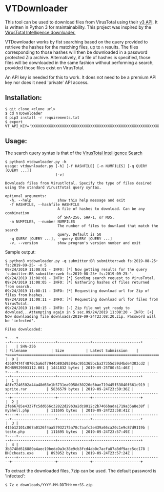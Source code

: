 # VTDownloader

This tool can be used to download files from VirusTotal using their [v3 API](https://developers.virustotal.com/v3.0/reference). It is written in Python 3 for maintainability. This project was inspired by the [VirusTotal Intelligence downloader.](https://www.virustotal.com/intelligence/downloader/) 

VTDownloader works by fist searching based on the query provided to retrieve the hashes for the matching files, up to `n` results. The files corresponding to those hashes will then be downloaded in a password protected Zip archive. Alternatively, if a file of hashes is specified, those files will be downloaded in the same fashion without performing a search, provided those files exist on VirusTotal.

An API key is needed for this to work. It does not need to be a premium API key nor does it need 'private' API access.

## Installation:

```
$ git clone <clone url>
$ cd VTDownloader
$ pip3 install -r requirements.txt
$ export VT_API_KEY='XXXXXXXXXXXXXXXXXXXXXXXXXXXXXXXXXXXXXXXXXXXXXXXXXXXXXXXXXXXXXXXX'
```

## Usage:

The search query syntax is that of the [VirusTotal Intelligence Search](https://www.virustotal.com/intelligence/help/file-search/)
```
$ python3 vtdownloader.py -h
usage: vtdownloader.py [-h] [-f HASHFILE] [-n NUMFILES] [-q QUERY [QUERY ...]]
                       [-v]

Downloads files from VirustTotal. Specify the type of files desired using the standard VirustTotal query syntax.

optional arguments:
  -h, --help            show this help message and exit
  -f HASHFILE, --hashfile HASHFILE
                        A file of hashes to download. Can be any combination
                        of SHA-256, SHA-1, or MD5.
  -n NUMFILES, --number NUMFILES
                        The number of files to downlaod that match the search
                        query. Default is 50
  -q QUERY [QUERY ...], --query QUERY [QUERY ...]
  -v, --version         show program's version number and exit

```

Sample output:
```
$ python3 vtdownloader.py -q submitter:BR submitter:web fs:2019-08-25+ fs:2019-09-25- -n 5
09/24/2019 11:08:01 - INFO: [*] Now getting results for the query 'submitter:BR submitter:web fs:2019-08-25+ fs:2019-09-25-'.
09/24/2019 11:08:01 - INFO: [*] Sending search request to VirusTotal.
09/24/2019 11:08:05 - INFO: [*] Gathering hashes of files returned from search.
09/24/2019 11:08:11 - INFO: [*] Requesting download url for Zip of files from hashes.
09/24/2019 11:08:11 - INFO: [*] Requesting download url for files from VirusTotal.
09/24/2019 11:08:15 - INFO: [-] Zip file not yet ready to download...Attempting again in 5 sec.09/24/2019 11:08:20 - INFO: [+] Now downloading file downloads/2019-09-24T23:08:20.zip. Password will be 'infected'.

Files downloaded:

+----+------------------------------------------------------------------+--------------------+---------------+----------------------+ 
|    | SHA-256                                                          | Filename           | Size          | Latest Submission    |
+====+==================================================================+====================+===============+======================+
|  0 | 43607474f4870c5a6df7944b803d9384ac951365bcba27355d59d4bde4303cd2 | RCH89929003112.001 | 1441832 bytes | 2019-09-25T00:51:46Z |
+----+------------------------------------------------------------------+--------------------+---------------+----------------------+
|  1 | 48fc7246502a44a48d68e1b5731ea9958d30226e5bae719445f53840f661c919 | sprite.rar         | 5836579 bytes | 2019-09-24T23:59:36Z |
+----+------------------------------------------------------------------+--------------------+---------------+----------------------+
|  2 | 2fe66785e4337fc5dd666c32822d29b3a2dc8012c2b7466bada1719a35a8e38f | myShell.php        | 111695 bytes  | 2019-09-24T23:58:41Z |
+----+------------------------------------------------------------------+--------------------+---------------+----------------------+
|  3 | 415b12101c067a0126f4aa57932175a78c7aafc3e439a66ca20c1e9c87d9119b | teste.php          | 111695 bytes  | 2019-09-24T23:57:49Z |
+----+------------------------------------------------------------------+--------------------+---------------+----------------------+
|  4 | 3b8748d616880a4aec19beda9a3c38e9cb3fcd4ab0c7acfa87a8df9acc5cc178 | DHJcheats.exe      | 893952 bytes  | 2019-09-24T23:57:24Z |
+----+------------------------------------------------------------------+--------------------+---------------+----------------------+

```

To extract the downloaded files, 7zip can be used. The default password is 'infected':
```
$ 7z e downloads/YYYY-MM-DDTHH:mm:SS.zip
```
